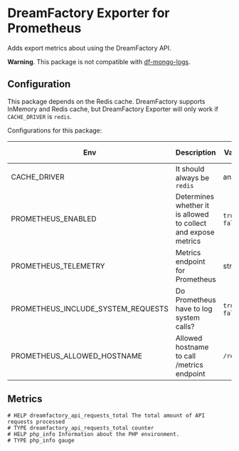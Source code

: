 # DreamFactory Exporter for Prometheus 

Adds export metrics about using the DreamFactory API. 

**Warning**. This package is not compatible with [df-mongo-logs](https://github.com/dreamfactorysoftware/df-mongo-logs).

## Configuration

This package depends on the Redis cache. DreamFactory supports InMemory and Redis cache, 
but DreamFactory Exporter will only work if `CACHE_DRIVER` is `redis`.

Configurations for this package:

| Env                                | Description                                                    | Values          | Default value | 
|------------------------------------|----------------------------------------------------------------|-----------------|---------------|
| CACHE_DRIVER                       | It should always be `redis`                                    | any             | `redis`       |
| PROMETHEUS_ENABLED                 | Determines whether it is allowed to collect and expose metrics | `true`, `false` | `false`       |
| PROMETHEUS_TELEMETRY               | Metrics endpoint for Prometheus                                | string          | `/metrics`    |
| PROMETHEUS_INCLUDE_SYSTEM_REQUESTS | Do Prometheus have to log system calls?                        | `true`, `false` | `false`       |
| PROMETHEUS_ALLOWED_HOSTNAME        | Allowed hostname to call /metrics endpoint                     | `/regex/`       | `/^.*$/`      |

## Metrics

```text
# HELP dreamfactory_api_requests_total The total amount of API requests processed
# TYPE dreamfactory_api_requests_total counter
# HELP php_info Information about the PHP environment.
# TYPE php_info gauge
```
